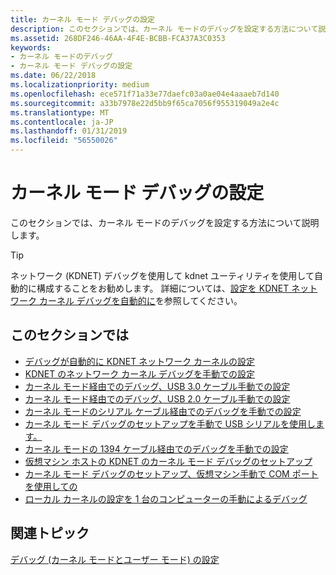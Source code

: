 ```yaml
---
title: カーネル モード デバッグの設定
description: このセクションでは、カーネル モードのデバッグを設定する方法について説明します。
ms.assetid: 268DF246-46AA-4F4E-BCBB-FCA37A3C0353
keywords:
- カーネル モードのデバッグ
- カーネル モード デバッグの設定
ms.date: 06/22/2018
ms.localizationpriority: medium
ms.openlocfilehash: ece571f71a33e77daefc03a0ae04e4aaaeb7d140
ms.sourcegitcommit: a33b7978e22d5bb9f65ca7056f955319049a2e4c
ms.translationtype: MT
ms.contentlocale: ja-JP
ms.lasthandoff: 01/31/2019
ms.locfileid: "56550026"
---
```

# <a name="span-iddebuggersettingupkernel-modedebugginginwindbgcdborntsdspansetting-up-kernel-mode-debugging"></a><span id="debugger.setting_up_kernel-mode_debugging_in_windbg__cdb__or_ntsd"></span>カーネル モード デバッグの設定


このセクションでは、カーネル モードのデバッグを設定する方法について説明します。

>[!TIP]
>ネットワーク (KDNET) デバッグを使用して kdnet ユーティリティを使用して自動的に構成することをお勧めします。 詳細については、[設定を KDNET ネットワーク カーネル デバッグを自動的に](setting-up-a-network-debugging-connection-automatically.md)を参照してください。
   

## <a name="span-idinthissectionspanin-this-section"></a><span id="in_this_section"></span>このセクションでは

-   [デバッグが自動的に KDNET ネットワーク カーネルの設定](setting-up-a-network-debugging-connection-automatically.md)
-   [KDNET のネットワーク カーネル デバッグを手動での設定](setting-up-a-network-debugging-connection.md)
-   [カーネル モード経由でのデバッグ、USB 3.0 ケーブル手動での設定](setting-up-a-usb-3-0-debug-cable-connection.md)
-   [カーネル モード経由でのデバッグ、USB 2.0 ケーブル手動での設定](setting-up-a-usb-2-0-debug-cable-connection.md)
-   [カーネル モードのシリアル ケーブル経由でのデバッグを手動での設定](setting-up-a-null-modem-cable-connection.md)
-   [カーネル モード デバッグのセットアップを手動で USB シリアルを使用します。](setting-up-kernel-mode-debugging-using-serial-over-usb-manually-.md)
-   [カーネル モードの 1394 ケーブル経由でのデバッグを手動での設定](setting-up-a-1394-cable-connection.md)
-   [仮想マシン ホストの KDNET のカーネル モード デバッグのセットアップ](setting-up-network-debugging-of-a-virtual-machine-host.md)
-   [カーネル モード デバッグのセットアップ、仮想マシン手動で COM ポートを使用しての](attaching-to-a-virtual-machine--kernel-mode-.md)
-   [ローカル カーネルの設定を 1 台のコンピューターの手動によるデバッグ](setting-up-local-kernel-debugging-of-a-single-computer-manually.md)

## <a name="span-idrelatedtopicsspanrelated-topics"></a><span id="related_topics"></span>関連トピック


[デバッグ (カーネル モードとユーザー モード) の設定](getting-set-up-for-debugging.md)


 

 






